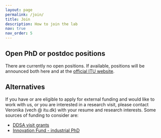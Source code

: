 ```yaml
---
layout: page
permalink: /join/
title: Join
description: How to join the lab
nav: true
nav_order: 5
---
```


## Open PhD or postdoc positions

There are currently no open positions. If available, positions will be announced both here and at the [official ITU website](https://en.itu.dk/About-ITU/Vacancies).

## Alternatives

If you have or are eligible to apply for external funding and would like to work with us, or you are interested in a research visit, please contact Veronika (vech @ itu.dk) with your resume and research interests. Some sources of funding to consider are:

* [DDSA visit grants](https://ddsa.dk/visitgrants/)
* [Innovation Fund - industrial PhD](https://innovationsfonden.dk/en/p/industrial-researcher/industrial-phd-all-areas-private)

